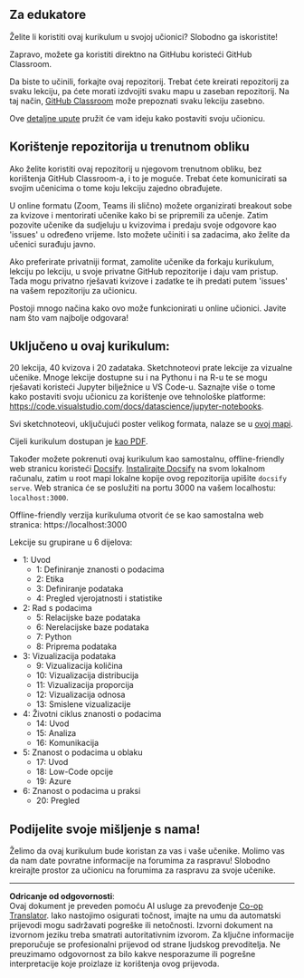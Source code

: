 <!--
CO_OP_TRANSLATOR_METADATA:
{
  "original_hash": "87f157ea00d36c1d12c14390d9852b50",
  "translation_date": "2025-08-30T17:35:34+00:00",
  "source_file": "for-teachers.md",
  "language_code": "hr"
}
-->
## Za edukatore

Želite li koristiti ovaj kurikulum u svojoj učionici? Slobodno ga iskoristite!

Zapravo, možete ga koristiti direktno na GitHubu koristeći GitHub Classroom.

Da biste to učinili, forkajte ovaj repozitorij. Trebat ćete kreirati repozitorij za svaku lekciju, pa ćete morati izdvojiti svaku mapu u zaseban repozitorij. Na taj način, [GitHub Classroom](https://classroom.github.com/classrooms) može prepoznati svaku lekciju zasebno.

Ove [detaljne upute](https://github.blog/2020-03-18-set-up-your-digital-classroom-with-github-classroom/) pružit će vam ideju kako postaviti svoju učionicu.

## Korištenje repozitorija u trenutnom obliku

Ako želite koristiti ovaj repozitorij u njegovom trenutnom obliku, bez korištenja GitHub Classroom-a, i to je moguće. Trebat ćete komunicirati sa svojim učenicima o tome koju lekciju zajedno obrađujete.

U online formatu (Zoom, Teams ili slično) možete organizirati breakout sobe za kvizove i mentorirati učenike kako bi se pripremili za učenje. Zatim pozovite učenike da sudjeluju u kvizovima i predaju svoje odgovore kao 'issues' u određeno vrijeme. Isto možete učiniti i sa zadacima, ako želite da učenici surađuju javno.

Ako preferirate privatniji format, zamolite učenike da forkaju kurikulum, lekciju po lekciju, u svoje privatne GitHub repozitorije i daju vam pristup. Tada mogu privatno rješavati kvizove i zadatke te ih predati putem 'issues' na vašem repozitoriju za učionicu.

Postoji mnogo načina kako ovo može funkcionirati u online učionici. Javite nam što vam najbolje odgovara!

## Uključeno u ovaj kurikulum:

20 lekcija, 40 kvizova i 20 zadataka. Sketchnoteovi prate lekcije za vizualne učenike. Mnoge lekcije dostupne su i na Pythonu i na R-u te se mogu rješavati koristeći Jupyter bilježnice u VS Code-u. Saznajte više o tome kako postaviti svoju učionicu za korištenje ove tehnološke platforme: https://code.visualstudio.com/docs/datascience/jupyter-notebooks.

Svi sketchnoteovi, uključujući poster velikog formata, nalaze se u [ovoj mapi](../../sketchnotes).

Cijeli kurikulum dostupan je [kao PDF](../../pdf/readme.pdf).

Također možete pokrenuti ovaj kurikulum kao samostalnu, offline-friendly web stranicu koristeći [Docsify](https://docsify.js.org/#/). [Instalirajte Docsify](https://docsify.js.org/#/quickstart) na svom lokalnom računalu, zatim u root mapi lokalne kopije ovog repozitorija upišite `docsify serve`. Web stranica će se poslužiti na portu 3000 na vašem localhostu: `localhost:3000`.

Offline-friendly verzija kurikuluma otvorit će se kao samostalna web stranica: https://localhost:3000

Lekcije su grupirane u 6 dijelova:

- 1: Uvod
    - 1: Definiranje znanosti o podacima
    - 2: Etika
    - 3: Definiranje podataka
    - 4: Pregled vjerojatnosti i statistike
- 2: Rad s podacima
    - 5: Relacijske baze podataka
    - 6: Nerelacijske baze podataka
    - 7: Python
    - 8: Priprema podataka
- 3: Vizualizacija podataka
    - 9: Vizualizacija količina
    - 10: Vizualizacija distribucija
    - 11: Vizualizacija proporcija
    - 12: Vizualizacija odnosa
    - 13: Smislene vizualizacije
- 4: Životni ciklus znanosti o podacima
    - 14: Uvod
    - 15: Analiza
    - 16: Komunikacija
- 5: Znanost o podacima u oblaku
    - 17: Uvod
    - 18: Low-Code opcije
    - 19: Azure
- 6: Znanost o podacima u praksi
    - 20: Pregled

## Podijelite svoje mišljenje s nama!

Želimo da ovaj kurikulum bude koristan za vas i vaše učenike. Molimo vas da nam date povratne informacije na forumima za raspravu! Slobodno kreirajte prostor za učionicu na forumima za raspravu za svoje učenike.

---

**Odricanje od odgovornosti**:  
Ovaj dokument je preveden pomoću AI usluge za prevođenje [Co-op Translator](https://github.com/Azure/co-op-translator). Iako nastojimo osigurati točnost, imajte na umu da automatski prijevodi mogu sadržavati pogreške ili netočnosti. Izvorni dokument na izvornom jeziku treba smatrati autoritativnim izvorom. Za ključne informacije preporučuje se profesionalni prijevod od strane ljudskog prevoditelja. Ne preuzimamo odgovornost za bilo kakve nesporazume ili pogrešne interpretacije koje proizlaze iz korištenja ovog prijevoda.